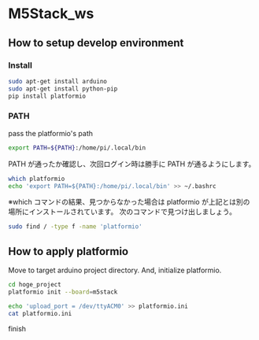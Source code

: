 # M5Stack_ws

## How to setup develop environment

### Install

```bash
sudo apt-get install arduino
sudo apt-get install python-pip
pip install platformio
```

### PATH

pass the platformio's path

```bash
export PATH=${PATH}:/home/pi/.local/bin
```

PATH が通ったか確認し、次回ログイン時は勝手に PATH が通るようにします。

```bash
which platformio
echo 'export PATH=${PATH}:/home/pi/.local/bin' >> ~/.bashrc
```

※which コマンドの結果、見つからなかった場合は platformio が上記とは別の場所にインストールされています。
次のコマンドで見つけ出しましょう。

```bash
sudo find / -type f -name 'platformio'
```

## How to apply platformio

Move to target arduino project directory.
And, initialize platformio.

```bash
cd hoge_project
platformio init --board=m5stack
```

```bash
echo 'upload_port = /dev/ttyACM0' >> platformio.ini
cat platformio.ini
```

finish